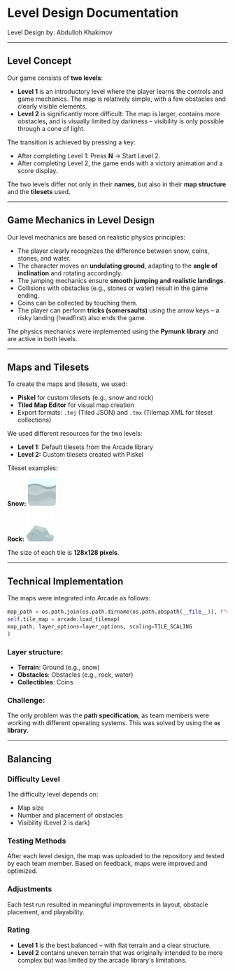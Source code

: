 # Level Design Documentation

Level Design by: Abdulloh Khakimov

---

## Level Concept

Our game consists of **two levels**:

- **Level 1** is an introductory level where the player learns the controls and game mechanics. The map is relatively simple, with a few obstacles and clearly visible elements.
- **Level 2** is significantly more difficult: The map is larger, contains more obstacles, and is visually limited by darkness – visibility is only possible through a cone of light.

The transition is achieved by pressing a key:
- After completing Level 1: Press **N** → Start Level 2.
- After completing Level 2, the game ends with a victory animation and a score display.

The two levels differ not only in their **names**, but also in their **map structure** and the **tilesets** used.

---

## Game Mechanics in Level Design

Our level mechanics are based on realistic physics principles:

- The player clearly recognizes the difference between snow, coins, stones, and water.
- The character moves on **undulating ground**, adapting to the **angle of inclination** and rotating accordingly.
- The jumping mechanics ensure **smooth jumping and realistic landings**.
- Collisions with obstacles (e.g., stones or water) result in the game ending.
- Coins can be collected by touching them.
- The player can perform **tricks (somersaults)** using the arrow keys – a risky landing (headfirst) also ends the game.

The physics mechanics were implemented using the **Pymunk library** and are active in both levels.

---

## Maps and Tilesets

To create the maps and tilesets, we used:

- **Piskel** for custom tilesets (e.g., snow and rock)
- **Tiled Map Editor** for visual map creation
- Export formats: `.tmj` (Tiled JSON) and `.tmx` (Tilemap XML for tileset collections)

We used different resources for the two levels:

- **Level 1:** Default tilesets from the Arcade library
- **Level 2:** Custom tilesets created with Piskel

Tileset examples:

**Snow:**
<img src="../assets/Tiles/snow.png" width="64">

**Rock:**
<img src="../assets/Tiles/rock.png" width="64">

The size of each tile is **128x128 pixels**.

---

## Technical Implementation

The maps were integrated into Arcade as follows:

```python
map_path = os.path.join(os.path.dirname(os.path.abspath(__file__)), f"map/Level{level_number}.tmj")
self.tile_map = arcade.load_tilemap(
map_path, layer_options=layer_options, scaling=TILE_SCALING
)
```

### Layer structure:

- **Terrain**: Ground (e.g., snow)
- **Obstacles**: Obstacles (e.g., rock, water)
- **Collectibles**: Coins

### Challenge:

The only problem was the **path specification**, as team members were working with different operating systems. This was solved by using the **`os` library**.

---

## Balancing

### Difficulty Level

The difficulty level depends on:

- Map size
- Number and placement of obstacles
- Visibility (Level 2 is dark)

### Testing Methods

After each level design, the map was uploaded to the repository and tested by each team member. Based on feedback, maps were improved and optimized.

### Adjustments

Each test run resulted in meaningful improvements in layout, obstacle placement, and playability.

### Rating

- **Level 1** is the best balanced – with flat terrain and a clear structure.
- **Level 2** contains uneven terrain that was originally intended to be more complex but was limited by the arcade library's limitations.
